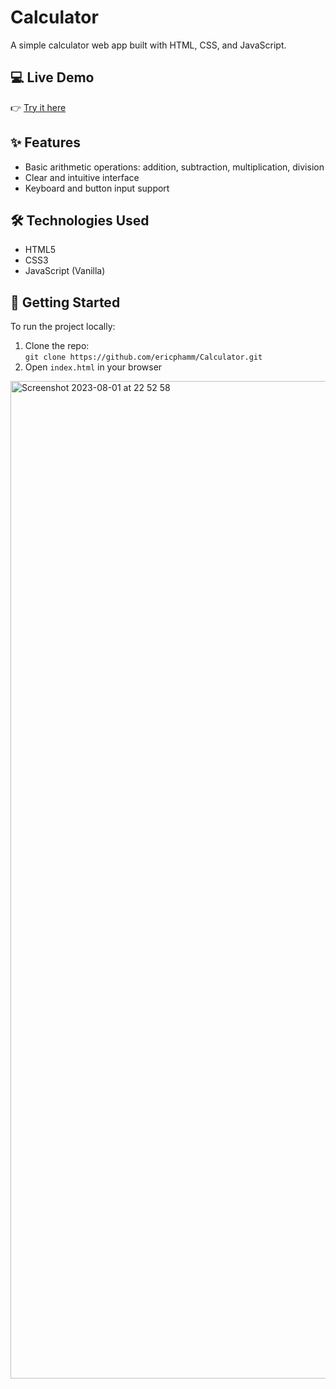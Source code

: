 # Calculator

A simple calculator web app built with HTML, CSS, and JavaScript.

## 💻 Live Demo  
👉 [Try it here](https://ericphamm.github.io/Calculator/)

## ✨ Features
- Basic arithmetic operations: addition, subtraction, multiplication, division
- Clear and intuitive interface
- Keyboard and button input support

## 🛠️ Technologies Used
- HTML5
- CSS3
- JavaScript (Vanilla)

## 🚀 Getting Started
To run the project locally:
1. Clone the repo:  
   `git clone https://github.com/ericphamm/Calculator.git`
2. Open `index.html` in your browser

<img width="1596" alt="Screenshot 2023-08-01 at 22 52 58" src="https://github.com/ericphamm/Calculator/assets/119808652/63940895-99b7-4dfb-9ad5-79e2f6e11bbb">
